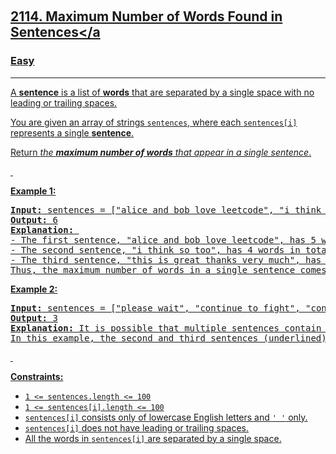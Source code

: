 ​<h2><a href="https://leetcode.com/problems/maximum-number-of-words-found-in-sentences/">2114. Maximum Number of Words Found in Sentences</a</h2>
<h3>Easy</h3>
<hr/>
<div>
  <p>
    A <strong>sentence</strong> is a list of <strong>words</strong> that are
    separated by a single space&nbsp;with no leading or trailing spaces.
  </p>

  <p>
    You are given an array of strings <code>sentences</code>, where each
    <code>sentences[i]</code> represents a single <strong>sentence</strong>.
  </p>

  <p>
    Return
    <em
      >the <strong>maximum number of words</strong> that appear in a single
      sentence</em
    >.
  </p>

  <p>&nbsp;</p>
  <p><strong class="example">Example 1:</strong></p>

  <pre><strong>Input:</strong> sentences = ["alice and bob love leetcode", "i think so too", <u>"this is great thanks very much"</u>]
<strong>Output:</strong> 6
<strong>Explanation:</strong> 
- The first sentence, "alice and bob love leetcode", has 5 words in total.
- The second sentence, "i think so too", has 4 words in total.
- The third sentence, "this is great thanks very much", has 6 words in total.
Thus, the maximum number of words in a single sentence comes from the third sentence, which has 6 words.
</pre>

  <p><strong class="example">Example 2:</strong></p>

  <pre><strong>Input:</strong> sentences = ["please wait", <u>"continue to fight"</u>, <u>"continue to win"</u>]
<strong>Output:</strong> 3
<strong>Explanation:</strong> It is possible that multiple sentences contain the same number of words. 
In this example, the second and third sentences (underlined) have the same number of words.
</pre>

  <p>&nbsp;</p>
  <p><strong>Constraints:</strong></p>

  <ul>
    <li><code>1 &lt;= sentences.length &lt;= 100</code></li>
    <li><code>1 &lt;= sentences[i].length &lt;= 100</code></li>
    <li>
      <code>sentences[i]</code> consists only of lowercase English letters and
      <code>' '</code> only.
    </li>
    <li><code>sentences[i]</code> does not have leading or trailing spaces.</li>
    <li>
      All the words in <code>sentences[i]</code> are separated by a single
      space.
    </li>
  </ul>
</div>
